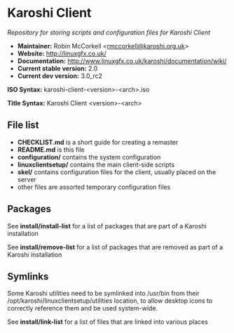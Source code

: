 # Karoshi Client

*Repository for storing scripts and configuration files for Karoshi Client*

- **Maintainer:** Robin McCorkell &lt;rmccorkell@karoshi.org.uk&gt;
- **Website:** http://linuxgfx.co.uk/
- **Documentation:** http://www.linuxgfx.co.uk/karoshi/documentation/wiki/
- **Current stable version:** 2.0
- **Current dev version:** 3.0_rc2

**ISO Syntax:** karoshi-client-&lt;version&gt;-&lt;arch&gt;.iso

**Title Syntax:** Karoshi Client &lt;version&gt;-&lt;arch&gt;

## File list

- **CHECKLIST.md** is a short guide for creating a remaster
- **README.md** is this file
- **configuration/** contains the system configuration
- **linuxclientsetup/** contains the main client-side scripts
- **skel/** contains configuration files for the client, usually placed on the server
- other files are assorted temporary configuration files

## Packages

See **install/install-list** for a list of packages that are part of a Karoshi installation

See **install/remove-list** for a list of packages that are removed as part of a Karoshi installation

## Symlinks

Some Karoshi utilities need to be symlinked into /usr/bin from their /opt/karoshi/linuxclientsetup/utilities location, to allow desktop icons to correctly reference them and be used system-wide.

See **install/link-list** for a list of files that are linked into various places

